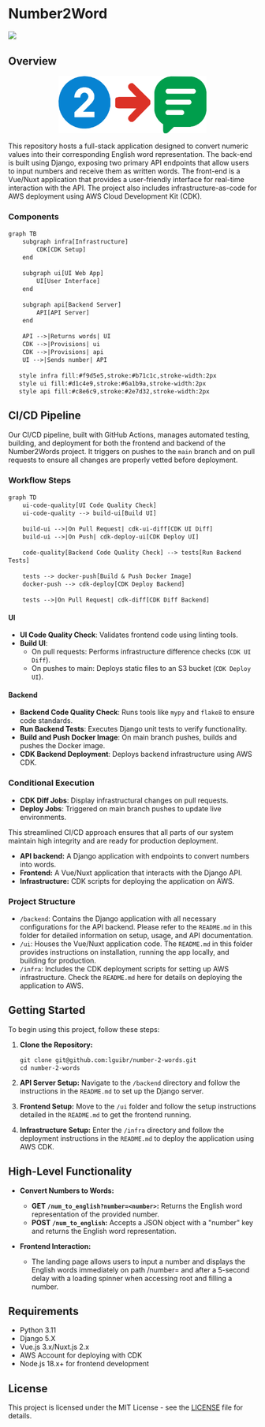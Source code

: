 # Number2Word

![](https://github.com/lguibr/number-2-words/actions/workflows/ci.yml/badge.svg)

## Overview

<p align="center">
  <img src="bitmap.png" alt="Logo" width="300"/>
</p>


This repository hosts a full-stack application designed to convert numeric values into their corresponding English word representation. The back-end is built using Django, exposing two primary API endpoints that allow users to input numbers and receive them as written words. The front-end is a Vue/Nuxt application that provides a user-friendly interface for real-time interaction with the API. The project also includes infrastructure-as-code for AWS deployment using AWS Cloud Development Kit (CDK).

### Components

```mermaid
graph TB
    subgraph infra[Infrastructure]
        CDK[CDK Setup]
    end

    subgraph ui[UI Web App]
        UI[User Interface]
    end

    subgraph api[Backend Server]
        API[API Server]
    end

    API -->|Returns words| UI
    CDK -->|Provisions| ui
    CDK -->|Provisions| api
    UI -->|Sends number| API

   style infra fill:#f9d5e5,stroke:#b71c1c,stroke-width:2px
   style ui fill:#d1c4e9,stroke:#6a1b9a,stroke-width:2px
   style api fill:#c8e6c9,stroke:#2e7d32,stroke-width:2px
```

## CI/CD Pipeline

Our CI/CD pipeline, built with GitHub Actions, manages automated testing, building, and deployment for both the frontend and backend of the Number2Words project. It triggers on pushes to the `main` branch and on pull requests to ensure all changes are properly vetted before deployment.

### Workflow Steps

```mermaid
graph TD
    ui-code-quality[UI Code Quality Check]
    ui-code-quality --> build-ui[Build UI]

    build-ui -->|On Pull Request| cdk-ui-diff[CDK UI Diff]
    build-ui -->|On Push| cdk-deploy-ui[CDK Deploy UI]

    code-quality[Backend Code Quality Check] --> tests[Run Backend Tests]

    tests --> docker-push[Build & Push Docker Image]
    docker-push --> cdk-deploy[CDK Deploy Backend]

    tests -->|On Pull Request| cdk-diff[CDK Diff Backend]
```

#### UI

- **UI Code Quality Check**: Validates frontend code using linting tools.
- **Build UI**:
  - On pull requests: Performs infrastructure difference checks (`CDK UI Diff`).
  - On pushes to main: Deploys static files to an S3 bucket (`CDK Deploy UI`).

#### Backend

- **Backend Code Quality Check**: Runs tools like `mypy` and `flake8` to ensure code standards.
- **Run Backend Tests**: Executes Django unit tests to verify functionality.
- **Build and Push Docker Image**: On main branch pushes, builds and pushes the Docker image.
- **CDK Backend Deployment**: Deploys backend infrastructure using AWS CDK.

### Conditional Execution

- **CDK Diff Jobs**: Display infrastructural changes on pull requests.
- **Deploy Jobs**: Triggered on main branch pushes to update live environments.

This streamlined CI/CD approach ensures that all parts of our system maintain high integrity and are ready for production deployment.

- **API backend:** A Django application with endpoints to convert numbers into words.
- **Frontend:** A Vue/Nuxt application that interacts with the Django API.
- **Infrastructure:** CDK scripts for deploying the application on AWS.

### Project Structure

- `/backend`: Contains the Django application with all necessary configurations for the API backend. Please refer to the `README.md` in this folder for detailed information on setup, usage, and API documentation.
- `/ui`: Houses the Vue/Nuxt application code. The `README.md` in this folder provides instructions on installation, running the app locally, and building for production.
- `/infra`: Includes the CDK deployment scripts for setting up AWS infrastructure. Check the `README.md` here for details on deploying the application to AWS.

## Getting Started

To begin using this project, follow these steps:

1. **Clone the Repository:**

   ```
   git clone git@github.com:lguibr/number-2-words.git
   cd number-2-words
   ```

2. **API Server Setup:**
   Navigate to the `/backend` directory and follow the instructions in the `README.md` to set up the Django server.

3. **Frontend Setup:**
   Move to the `/ui` folder and follow the setup instructions detailed in the `README.md` to get the frontend running.

4. **Infrastructure Setup:**
   Enter the `/infra` directory and follow the deployment instructions in the `README.md` to deploy the application using AWS CDK.

## High-Level Functionality

- **Convert Numbers to Words:**

  - **GET `/num_to_english?number=<number>`:** Returns the English word representation of the provided number.
  - **POST `/num_to_english`:** Accepts a JSON object with a "number" key and returns the English word representation.

- **Frontend Interaction:**
  - The landing page allows users to input a number and displays the English words immediately on path /number=<number> and after a 5-second delay with a loading spinner when accessing root and filling a number.

## Requirements

- Python 3.11
- Django 5.X
- Vue.js 3.x/Nuxt.js 2.x
- AWS Account for deploying with CDK
- Node.js 18.x+ for frontend development

## License

This project is licensed under the MIT License - see the [LICENSE](LICENSE) file for details.
